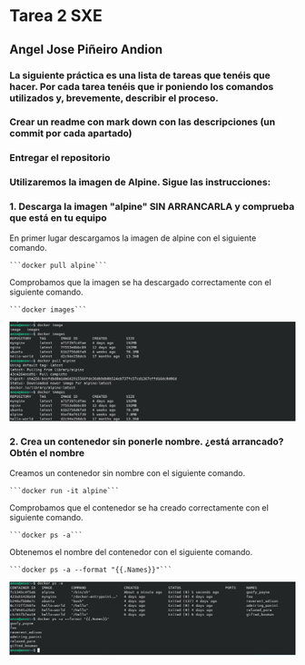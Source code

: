 # Tarea 2 SXE
## Angel Jose Piñeiro Andion

### La siguiente práctica es una lista de tareas que tenéis que hacer. Por cada tarea tenéis que ir poniendo los comandos utilizados y, brevemente, describir el proceso.

### Crear un readme con mark down con las descripciones (un commit por cada apartado)

### Entregar el repositorio

### Utilizaremos la imagen de Alpine. Sigue las instrucciones:

### 1. Descarga la imagen "alpine" SIN ARRANCARLA y comprueba que está en tu equipo
En primer lugar descargamos la imagen de alpine con el siguiente comando.

    ```docker pull alpine```

Comprobamos que la imagen se ha descargado correctamente con el siguiente comando.

    ```docker images```
![apartado1.png](images/apartado1.png)
### 2. Crea un contenedor sin ponerle nombre. ¿está arrancado? Obtén el nombre
Creamos un contenedor sin nombre con el siguiente comando.

    ```docker run -it alpine```

Comprobamos que el contenedor se ha creado correctamente con el siguiente comando.

    ```docker ps -a```

Obtenemos el nombre del contenedor con el siguiente comando.

    ```docker ps -a --format "{{.Names}}"```
![apartado2.png](images/apartado2.png)
